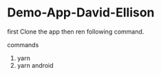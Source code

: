 # Demo-App-David-Ellison

first Clone the app then ren following command.

commands
 1) yarn
 2) yarn android
